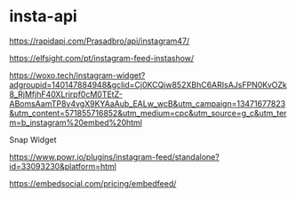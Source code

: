 # insta-api
https://rapidapi.com/Prasadbro/api/instagram47/

https://elfsight.com/pt/instagram-feed-instashow/

https://woxo.tech/instagram-widget?adgroupid=140147884948&gclid=Cj0KCQjw852XBhC6ARIsAJsFPN0KvOZk8_RjMfjhF40XLrirpf0cM0TEtZ-ABomsAamTP8v4vgX9KYAaAub_EALw_wcB&utm_campaign=13471677823&utm_content=571855716852&utm_medium=cpc&utm_source=g_c&utm_term=b_instagram%20embed%20html

Snap
Widget

https://www.powr.io/plugins/instagram-feed/standalone?id=33093230&platform=html


https://embedsocial.com/pricing/embedfeed/
